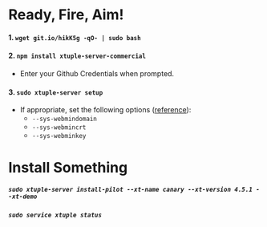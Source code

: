 # Ready, Fire, Aim!

#### 1. `wget git.io/hikK5g -qO- | sudo bash`
#### 2. `npm install xtuple-server-commercial`
- Enter your Github Credentials when prompted.

#### 3. `sudo xtuple-server setup`
- If appropriate, set the following options ([reference](https://github.com/xtuple/xtuple-server/wiki/3.-Reference#setup)):
  - `--sys-webmindomain`
  - `--sys-webmincrt`
  - `--sys-webminkey`

# Install Something

##### `sudo xtuple-server install-pilot --xt-name canary --xt-version 4.5.1 --xt-demo`
##### `sudo service xtuple status`
